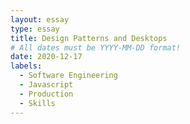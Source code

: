```yaml
---
layout: essay
type: essay
title: Design Patterns and Desktops
# All dates must be YYYY-MM-DD format!
date: 2020-12-17
labels:
  - Software Engineering
  - Javascript
  - Production
  - Skills
---
```


